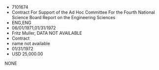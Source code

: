 * 7101674
* Contract For Support of the Ad Hoc Committee For  the Fourth National Science Board Report on the   Engineering Sciences
* ENG,ENG
* 06/01/1971,01/31/1972
* Fritz Muller,   DATA NOT AVAILABLE
* Contract
*   name not available
* 01/31/1972
* USD 25,000.00

NONE